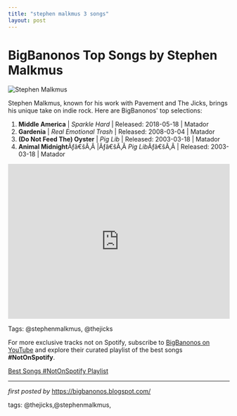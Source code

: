 ```yaml
---
title: "stephen malkmus 3 songs"
layout: post
---
```

<h1>BigBanonos Top Songs by Stephen Malkmus</h1>
<img alt="Stephen Malkmus" src="https://www.rollingstone.com/wp-content/uploads/2018/06/stephen-malkmus-my-life-in-15-songs-6cd56fd4-0316-4508-a2a6-c8e1dcbe139d.jpg?w=1581&h=1054&crop=1" /> <p>Stephen Malkmus, known for his work with Pavement and The Jicks, brings his unique take on indie rock. Here are BigBanonos' top selections:</p> <ol> <li><strong>Middle America</strong> | <em>Sparkle Hard</em> | Released: 2018-05-18 | Matador</li> <li><strong>Gardenia</strong> | <em>Real Emotional Trash</em> | Released: 2008-03-04 | Matador</li> <li><strong>(Do Not Feed The) Oyster</strong> | <em>Pig Lib</em> | Released: 2003-03-18 | Matador</li><li><strong>Animal Midnight</strong>Ãƒâ€šÃ‚Â |Ãƒâ€šÃ‚Â <em>Pig Lib</em>Ãƒâ€šÃ‚Â | Released: 2003-03-18 | Matador</li>
</ol> <div> <iframe allow="autoplay; clipboard-write; encrypted-media; fullscreen; picture-in-picture" frameborder="0" height="352" loading="lazy" src="https://open.spotify.com/embed/playlist/2Q0oG0kBXUFuLj2MpdxelP?utm_source=generator" width="100%"></iframe>
</div>
<p>Tags: @stephenmalkmus, @thejicks</p>


<!--Subscribe and Playlist Links-->
<div>
    <p>For more exclusive tracks not on Spotify, subscribe to <a href="https://www.youtube.com/@BigBanonos" target="_blank">BigBanonos on YouTube</a> and explore their curated playlist of the best songs <strong>#NotOnSpotify</strong>.</p>
    <p><a href="https://www.youtube.com/playlist?list=PLtuNtuTatqI0kFahUCbtbfenC_ET5O_tr" target="_blank">Best Songs #NotOnSpotify Playlist<br /></a></p></div>

<hr />

<p><em>first posted by</em> <a href="https://bigbanonos.blogspot.com/" rel="noopener" target="_new">https://bigbanonos.blogspot.com/</a></p>

<p>tags: @thejicks,@stephenmalkmus,</p>

